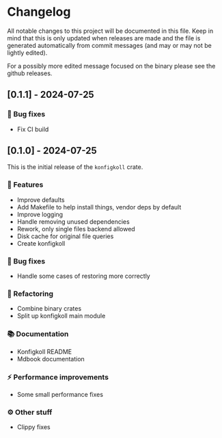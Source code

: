 # Changelog

All notable changes to this project will be documented in this file.
Keep in mind that this is only updated when releases are made and the file
is generated automatically from commit messages (and may or may not be lightly
edited).

For a possibly more edited message focused on the binary please see the github
releases.

## [0.1.1] - 2024-07-25

### 🐛 Bug fixes

- Fix CI build

## [0.1.0] - 2024-07-25

This is the initial release of the `konfigkoll` crate.

### 🚀 Features

- Improve defaults
- Add Makefile to help install things, vendor deps by default
- Improve logging
- Handle removing unused dependencies
- Rework, only single files backend allowed
- Disk cache for original file queries
- Create konfigkoll

### 🐛 Bug fixes

- Handle some cases of restoring more correctly

### 🚜 Refactoring

- Combine binary crates
- Split up konfigkoll main module

### 📚 Documentation

- Konfigkoll README
- Mdbook documentation

### ⚡ Performance improvements

- Some small performance fixes

### ⚙️ Other stuff

- Clippy fixes
